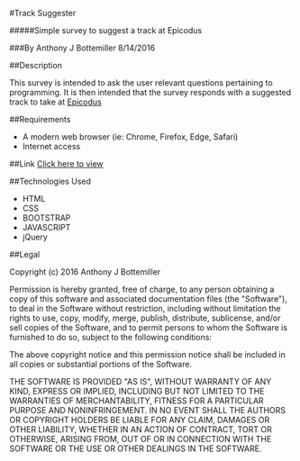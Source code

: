 #Track Suggester

#####Simple survey to suggest a track at Epicodus

###By Anthony J Bottemiller 8/14/2016

##Description

This survey is intended to ask the user relevant questions pertaining to programming. It is then intended that the survey responds with a suggested track to take at [Epicodus](http://www.epicodus.com)

##Requirements

* A modern web browser (ie: Chrome, Firefox, Edge, Safari)
* Internet access

##Link
[Click here to view]()

##Technologies Used

* HTML
* CSS
* BOOTSTRAP
* JAVASCRIPT
* jQuery

##Legal

Copyright (c) 2016 Anthony J Bottemiller

Permission is hereby granted, free of charge, to any person obtaining a copy
of this software and associated documentation files (the "Software"), to deal
in the Software without restriction, including without limitation the rights
to use, copy, modify, merge, publish, distribute, sublicense, and/or sell
copies of the Software, and to permit persons to whom the Software is
furnished to do so, subject to the following conditions:

The above copyright notice and this permission notice shall be included in all
copies or substantial portions of the Software.

THE SOFTWARE IS PROVIDED "AS IS", WITHOUT WARRANTY OF ANY KIND, EXPRESS OR
IMPLIED, INCLUDING BUT NOT LIMITED TO THE WARRANTIES OF MERCHANTABILITY,
FITNESS FOR A PARTICULAR PURPOSE AND NONINFRINGEMENT. IN NO EVENT SHALL THE
AUTHORS OR COPYRIGHT HOLDERS BE LIABLE FOR ANY CLAIM, DAMAGES OR OTHER
LIABILITY, WHETHER IN AN ACTION OF CONTRACT, TORT OR OTHERWISE, ARISING FROM,
OUT OF OR IN CONNECTION WITH THE SOFTWARE OR THE USE OR OTHER DEALINGS IN THE
SOFTWARE.